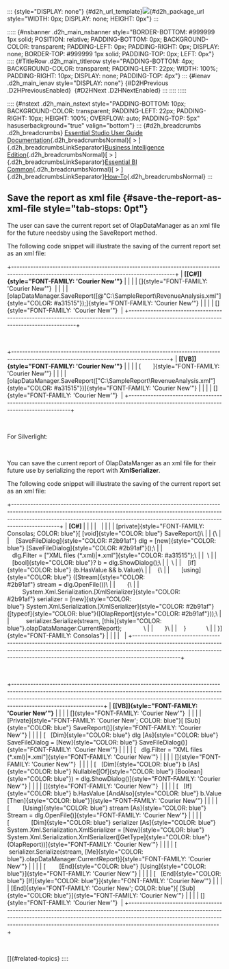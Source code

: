 ::: {style="DISPLAY: none"}
[](ms-xhelp:///?Id=d2h_url_template){#d2h_url_template}![](!package_url!){#d2h_package_url style="WIDTH: 0px; DISPLAY: none; HEIGHT: 0px"}
:::

::::: {#nsbanner .d2h_main_nsbanner style="BORDER-BOTTOM: #999999 1px solid; POSITION: relative; PADDING-BOTTOM: 0px; BACKGROUND-COLOR: transparent; PADDING-LEFT: 0px; PADDING-RIGHT: 0px; DISPLAY: none; BORDER-TOP: #999999 1px solid; PADDING-TOP: 0px; LEFT: 0px"}
:::: {#TitleRow .d2h_main_titlerow style="PADDING-BOTTOM: 4px; BACKGROUND-COLOR: transparent; PADDING-LEFT: 22px; WIDTH: 100%; PADDING-RIGHT: 10px; DISPLAY: none; PADDING-TOP: 4px"}
::: {#ienav .d2h_main_ienav style="DISPLAY: none"}
[](ms-xhelp:///?Id=3c63f21f-f056-452c-bf22-88ffa057f38c){#D2HPrevious .D2HPreviousEnabled}  [](ms-xhelp:///?Id=998d3e8a-101c-442a-8d90-babfc03ab646){#D2HNext .D2HNextEnabled}
:::
::::
:::::

:::: {#nstext .d2h_main_nstext style="PADDING-BOTTOM: 10px; BACKGROUND-COLOR: transparent; PADDING-LEFT: 22px; PADDING-RIGHT: 10px; HEIGHT: 100%; OVERFLOW: auto; PADDING-TOP: 5px" hasuserbackground="true" valign="bottom"}
::: {#d2h_breadcrumbs .d2h_breadcrumbs}
[Essential Studio User Guide Documentation](ms-xhelp:///?Id=12457748-09e3-4d74-a240-8e049cedf030){.d2h_breadcrumbsNormal}[ \> ]{.d2h_breadcrumbsLinkSeparator}[Business Intelligence Edition](ms-xhelp:///?Id=fdf33dd8-62b2-47b9-ad7b-fc50e590bca5){.d2h_breadcrumbsNormal}[ \> ]{.d2h_breadcrumbsLinkSeparator}[Essential BI Common](ms-xhelp:///?Id=51cb28d1-f201-4ea8-9963-a8afa451f64c){.d2h_breadcrumbsNormal}[ \> ]{.d2h_breadcrumbsLinkSeparator}[How-To](ms-xhelp:///?Id=f56652ff-a795-456f-ba4a-e1b615c58fdd){.d2h_breadcrumbsNormal}
:::

## Save the report as xml file {#save-the-report-as-xml-file style="tab-stops: 0pt"}

The user can save the current report set of OlapDataManager as an xml file for the future needsby using the SaveReport method.

The following code snippet will illustrate the saving of the current report set as an xml file:

+-----------------------------------------------------------------------------------------------------------------------------------------+
| **[\[C#\]]{style="FONT-FAMILY: 'Courier New'"}**                                                                                        |
|                                                                                                                                         |
| []{style="FONT-FAMILY: 'Courier New'"}                                                                                                  |
|                                                                                                                                         |
| [olapDataManager.SaveReport([@\"C:\\SampleReport\\RevenueAnalysis.xml\"]{style="COLOR: #a31515"});]{style="FONT-FAMILY: 'Courier New'"} |
|                                                                                                                                         |
| []{style="FONT-FAMILY: 'Courier New'"}                                                                                                  |
+-----------------------------------------------------------------------------------------------------------------------------------------+

 

+---------------------------------------------------------------------------------------------------------------------------------------+
| **[\[VB\]]{style="FONT-FAMILY: 'Courier New'"}**                                                                                      |
|                                                                                                                                       |
| [       ]{style="FONT-FAMILY: 'Courier New'"}                                                                                         |
|                                                                                                                                       |
| [olapDataManager.SaveReport([\"C:\\SampleReport\\RevenueAnalysis.xml\"]{style="COLOR: #a31515"})]{style="FONT-FAMILY: 'Courier New'"} |
|                                                                                                                                       |
| []{style="FONT-FAMILY: 'Courier New'"}                                                                                                |
+---------------------------------------------------------------------------------------------------------------------------------------+

 

For Silverlight:

 

You can save the current report of OlapDataManger as an xml file for their future use by serializing the report with **XmlSerializer**.

The following code snippet will illustrate the saving of the current report set as an xml file:

+-----------------------------------------------------------------------------------------------------------------------------------------------------------------------------------------------------------------------------------------------------------+
| **\[C#\]**                                                                                                                                                                                                                                                |
|                                                                                                                                                                                                                                                           |
|                                                                                                                                                                                                                                                           |
|                                                                                                                                                                                                                                                           |
| [private]{style="FONT-FAMILY: Consolas; COLOR: blue"}[ [void]{style="COLOR: blue"} SaveReport()\                                                                                                                                                          |
| {\                                                                                                                                                                                                                                                        |
|    [SaveFileDialog]{style="COLOR: #2b91af"} dlg = [new]{style="COLOR: blue"} [SaveFileDialog]{style="COLOR: #2b91af"}();\                                                                                                                                 |
|    dlg.Filter = [\"XML files (\*.xml)\|\*.xml\"]{style="COLOR: #a31515"};\                                                                                                                                                                                |
|  \                                                                                                                                                                                                                                                        |
|    [bool]{style="COLOR: blue"}? b = dlg.ShowDialog();\                                                                                                                                                                                                    |
|  \                                                                                                                                                                                                                                                        |
|    [if]{style="COLOR: blue"} (b.HasValue && b.Value)\                                                                                                                                                                                                     |
|    {\                                                                                                                                                                                                                                                     |
|       [using]{style="COLOR: blue"} ([Stream]{style="COLOR: #2b91af"} stream = dlg.OpenFile())\                                                                                                                                                            |
|       {\                                                                                                                                                                                                                                                  |
|          System.Xml.Serialization.[XmlSerializer]{style="COLOR: #2b91af"} serializer = [new]{style="COLOR: blue"} System.Xml.Serialization.[XmlSerializer]{style="COLOR: #2b91af"}([typeof]{style="COLOR: blue"}([OlapReport]{style="COLOR: #2b91af"}));\ |
|          serializer.Serialize(stream, [this]{style="COLOR: blue"}.olapDataManager.CurrentReport);             \                                                                                                                                           |
|       }\                                                                                                                                                                                                                                                  |
|    }            \                                                                                                                                                                                                                                         |
| }]{style="FONT-FAMILY: Consolas"}                                                                                                                                                                                                                         |
|                                                                                                                                                                                                                                                           |
|                                                                                                                                                                                                                                                           |
+-----------------------------------------------------------------------------------------------------------------------------------------------------------------------------------------------------------------------------------------------------------+

 

+---------------------------------------------------------------------------------------------------------------------------------------------------------------------------------------------------------------------------------------------------------------------------+
| **[\[VB\]]{style="FONT-FAMILY: 'Courier New'"}**                                                                                                                                                                                                                          |
|                                                                                                                                                                                                                                                                           |
| []{style="FONT-FAMILY: 'Courier New'"}                                                                                                                                                                                                                                    |
|                                                                                                                                                                                                                                                                           |
| [Private]{style="FONT-FAMILY: 'Courier New'; COLOR: blue"}[ [Sub]{style="COLOR: blue"} SaveReport()]{style="FONT-FAMILY: 'Courier New'"}                                                                                                                                  |
|                                                                                                                                                                                                                                                                           |
| [   [Dim]{style="COLOR: blue"} dlg [As]{style="COLOR: blue"} SaveFileDialog = [New]{style="COLOR: blue"} SaveFileDialog()]{style="FONT-FAMILY: 'Courier New'"}                                                                                                            |
|                                                                                                                                                                                                                                                                           |
| [   dlg.Filter = \"XML files (\*.xml)\|\*.xml\"]{style="FONT-FAMILY: 'Courier New'"}                                                                                                                                                                                      |
|                                                                                                                                                                                                                                                                           |
| []{style="FONT-FAMILY: 'Courier New'"}                                                                                                                                                                                                                                    |
|                                                                                                                                                                                                                                                                           |
| [   [Dim]{style="COLOR: blue"} b [As]{style="COLOR: blue"} Nullable([Of]{style="COLOR: blue"} [Boolean]{style="COLOR: blue"}) = dlg.ShowDialog()]{style="FONT-FAMILY: 'Courier New'"}                                                                                     |
|                                                                                                                                                                                                                                                                           |
| []{style="FONT-FAMILY: 'Courier New'"}                                                                                                                                                                                                                                    |
|                                                                                                                                                                                                                                                                           |
| [   [If]{style="COLOR: blue"} b.HasValue [AndAlso]{style="COLOR: blue"} b.Value [Then]{style="COLOR: blue"}]{style="FONT-FAMILY: 'Courier New'"}                                                                                                                          |
|                                                                                                                                                                                                                                                                           |
| [        [Using]{style="COLOR: blue"} stream [As]{style="COLOR: blue"} Stream = dlg.OpenFile()]{style="FONT-FAMILY: 'Courier New'"}                                                                                                                                       |
|                                                                                                                                                                                                                                                                           |
| [             [Dim]{style="COLOR: blue"} serializer [As]{style="COLOR: blue"} System.Xml.Serialization.XmlSerializer = [New]{style="COLOR: blue"} System.Xml.Serialization.XmlSerializer([GetType]{style="COLOR: blue"}(OlapReport))]{style="FONT-FAMILY: 'Courier New'"} |
|                                                                                                                                                                                                                                                                           |
| [             serializer.Serialize(stream, [Me]{style="COLOR: blue"}.olapDataManager.CurrentReport)]{style="FONT-FAMILY: 'Courier New'"}                                                                                                                                  |
|                                                                                                                                                                                                                                                                           |
| [        [End]{style="COLOR: blue"} [Using]{style="COLOR: blue"}]{style="FONT-FAMILY: 'Courier New'"}                                                                                                                                                                     |
|                                                                                                                                                                                                                                                                           |
| [   [End]{style="COLOR: blue"} [If]{style="COLOR: blue"}]{style="FONT-FAMILY: 'Courier New'"}                                                                                                                                                                             |
|                                                                                                                                                                                                                                                                           |
| [End]{style="FONT-FAMILY: 'Courier New'; COLOR: blue"}[ [Sub]{style="COLOR: blue"}]{style="FONT-FAMILY: 'Courier New'"}                                                                                                                                                   |
|                                                                                                                                                                                                                                                                           |
| []{style="FONT-FAMILY: 'Courier New'"}                                                                                                                                                                                                                                    |
+---------------------------------------------------------------------------------------------------------------------------------------------------------------------------------------------------------------------------------------------------------------------------+

 

[]{#related-topics}
::::
